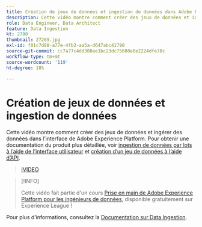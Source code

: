 ```yaml
---
title: Création de jeux de données et ingestion de données dans Adobe Experience Platform
description: Cette vidéo montre comment créer des jeux de données et ingérer des données dans l’interface de Adobe Experience Platform.
role: Data Engineer, Data Architect
feature: Data Ingestion
kt: 2700
thumbnail: 27269.jpg
exl-id: f01c7d88-a77e-4fb2-aa5a-d647abc41790
source-git-commit: cc7a77c4dd380ae1bc23dc75608e8e2224dfe78c
workflow-type: tm+mt
source-wordcount: '119'
ht-degree: 18%

---
```


# Création de jeux de données et ingestion de données

Cette vidéo montre comment créer des jeux de données et ingérer des données dans l’interface de Adobe Experience Platform. Pour obtenir une documentation du produit plus détaillée, voir [ingestion de données par lots à l’aide de l’interface utilisateur](https://experienceleague.adobe.com/docs/experience-platform/ingestion/tutorials/ingest-batch-data.html?lang=fr) et [création d’un jeu de données à l’aide d’API](https://experienceleague.adobe.com/docs/experience-platform/catalog/datasets/create.html).

>[!VIDEO](https://video.tv.adobe.com/v/27269?quality=12&learn=on)

>[!INFO]
>
> Cette vidéo fait partie d&#39;un cours [Prise en main de Adobe Experience Platform pour les ingénieurs de données](https://experienceleague.adobe.com/?recommended=ExperiencePlatform-D-1-2020.2), disponible gratuitement sur Experience League !

Pour plus d’informations, consultez la [Documentation sur Data Ingestion](https://experienceleague.adobe.com/docs/experience-platform/ingestion/home.html?lang=fr).
